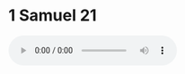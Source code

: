 # 1 Samuel 21

<audio controls>
  <source src="https://openbible.com/audio/hays/BSB_09_1Sa_021_H.mp3" type="audio/mp3" />
  <a href="https://openbible.com/audio/hays/BSB_09_1Sa_021_H.mp3" download="https://openbible.com/audio/hays/BSB_09_1Sa_021_H.mp3">Download MP3 audio</a>.
</audio>

<!--@include: @/bible/translations/bsb/09_1sa/verses/021.md-->